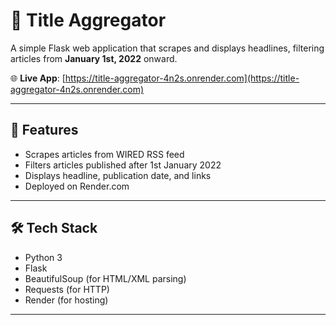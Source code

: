 # 📰 Title Aggregator

A simple Flask web application that scrapes and displays headlines, filtering articles from **January 1st, 2022** onward.

🌐 **Live App**: [https://title-aggregator-4n2s.onrender.com](https://title-aggregator-4n2s.onrender.com)

---

## 📌 Features

- Scrapes articles from WIRED RSS feed
- Filters articles published after 1st January 2022
- Displays headline, publication date, and links
- Deployed on Render.com

---

## 🛠️ Tech Stack

- Python 3
- Flask
- BeautifulSoup (for HTML/XML parsing)
- Requests (for HTTP)
- Render (for hosting)

---
